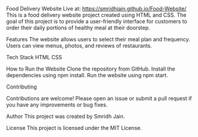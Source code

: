 Food Delivery Website Live at: https://smridhjain.github.io/Food-Website/
This is a food delivery website project created using HTML and CSS. The goal of this project is to provide a user-friendly interface for customers to order their daily portions of healthy meal at their doorstep.

Features
The website allows users to select their meal plan and frequency.
Users can view menus, photos, and reviews of restaurants.


Tech Stack
HTML
CSS

How to Run the Website
Clone the repository from GitHub.
Install the dependencies using npm install.
Run the website using npm start.

Contributing

Contributions are welcome! Please open an issue or submit a pull request if you have any improvements or bug fixes.

Author
This project was created by Smridh Jain.

License
This project is licensed under the MIT License.
